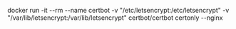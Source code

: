 docker run -it --rm --name certbot -v "/etc/letsencrypt:/etc/letsencrypt" -v "/var/lib/letsencrypt:/var/lib/letsencrypt" certbot/certbot certonly --nginx